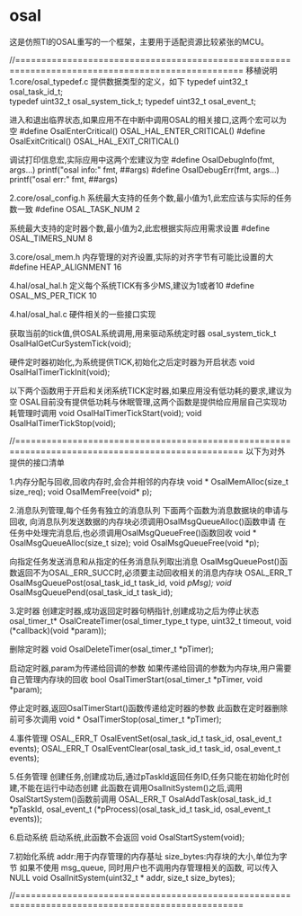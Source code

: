 # osal

这是仿照TI的OSAL重写的一个框架，主要用于适配资源比较紧张的MCU。

//==================================================================================================
移植说明
1.core/osal_typedef.c
  提供数据类型的定义，如下
  typedef uint32_t osal_task_id_t;       
  typedef uint32_t osal_system_tick_t;
  typedef uint32_t osal_event_t;

  进入和退出临界状态,如果应用不在中断中调用OSAL的相关接口,这两个宏可以为空
  #define OsalEnterCritical()   OSAL_HAL_ENTER_CRITICAL()
  #define OsalExitCritical()    OSAL_HAL_EXIT_CRITICAL()

  调试打印信息宏,实际应用中这两个宏建议为空
  #define OsalDebugInfo(fmt, args...) printf("osal info:" fmt, ##args)
  #define OsalDebugErr(fmt, args...)  printf("osal err:" fmt, ##args)


2.core/osal_config.h
  系统最大支持的任务个数,最小值为1,此宏应该与实际的任务数一致
  #define OSAL_TASK_NUM       2    

  系统最大支持的定时器个数,最小值为2,此宏根据实际应用需求设置
  #define OSAL_TIMERS_NUM     8    


3.core/osal_mem.h
  内存管理的对齐设置,实际的对齐字节有可能比设置的大
  #define HEAP_ALIGNMENT				16


4.hal/osal_hal.h
  定义每个系统TICK有多少MS,建议为1或者10
  #define OSAL_MS_PER_TICK    10   

4.hal/osal_hal.c
  硬件相关的一些接口实现

  获取当前的tick值,供OSAL系统调用,用来驱动系统定时器
  osal_system_tick_t OsalHalGetCurSystemTick(void);

  硬件定时器初始化,为系统提供TICK,初始化之后定时器为开启状态
  void OsalHalTimerTickInit(void);
  
  以下两个函数用于开启和关闭系统TICK定时器,如果应用没有低功耗的要求,建议为空
  OSAL目前没有提供低功耗与休眠管理,这两个函数是提供给应用层自己实现功耗管理时调用
  void OsalHalTimerTickStart(void);
  void OsalHalTimerTickStop(void);

//==================================================================================================
以下为对外提供的接口清单

1.内存分配与回收,回收内存时,会合并相邻的内存块
  void * OsalMemAlloc(size_t size_req);
  void OsalMemFree(void* p);
 

2.消息队列管理,每个任务有独立的消息队列
  下面两个函数为消息数据块的申请与回收,
  向消息队列发送数据的内存块必须调用OsalMsgQueueAlloc()函数申请
  在任务中处理完消息后,也必须调用OsalMsgQueueFree()函数回收
  void * OsalMsgQueueAlloc(size_t size);
  void OsalMsgQueueFree(void *p);

  向指定任务发送消息和从指定的任务消息队列取出消息
  OsalMsgQueuePost()函数返回不为OSAL_ERR_SUCC时,必须要主动回收相关的消息内存块
  OSAL_ERR_T OsalMsgQueuePost(osal_task_id_t task_id, void *pMsg);
  void* OsalMsgQueuePend(osal_task_id_t task_id);
 

3.定时器
  创建定时器,成功返回定时器句柄指针,创建成功之后为停止状态
  osal_timer_t* OsalCreateTimer(osal_timer_type_t type, uint32_t timeout, void (*callback)(void *param));
  
  删除定时器
  void OsalDeleteTimer(osal_timer_t *pTimer);

  启动定时器,param为传递给回调的参数
  如果传递给回调的参数为内存块,用户需要自己管理内存块的回收
  bool OsalTimerStart(osal_timer_t *pTimer, void *param);

  停止定时器,返回OsalTimerStart()函数传递给定时器的参数
  此函数在定时器删除前可多次调用
  void * OsalTimerStop(osal_timer_t *pTimer);
  

4.事件管理
  OSAL_ERR_T OsalEventSet(osal_task_id_t task_id, osal_event_t events);
  OSAL_ERR_T OsalEventClear(osal_task_id_t task_id, osal_event_t events);
 

5.任务管理
  创建任务,创建成功后,通过pTaskId返回任务ID,任务只能在初始化时创建,不能在运行中动态创建
  此函数在调用OsalInitSystem()之后,调用OsalStartSystem()函数前调用
  OSAL_ERR_T OsalAddTask(osal_task_id_t *pTaskId, osal_event_t (*pProcess)(osal_task_id_t task_id, osal_event_t events));


6.启动系统
  启动系统,此函数不会返回
  void OsalStartSystem(void);

7.初始化系统
  addr:用于内存管理的内存基址
  size_bytes:内存块的大小,单位为字节
  如果不使用 msg_queue, 同时用户也不调用内存管理相关的函数, 可以传入NULL
  void OsalInitSystem(uint32_t * addr, size_t size_bytes);
 
//==================================================================================================